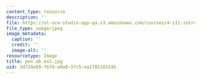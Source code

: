 ```yaml
---
content_type: resource
description: ''
file: https://ol-ocw-studio-app-qa.s3.amazonaws.com/courses/4-111-introduction-to-architecture-environmental-design-spring-2014/3d724e69f6f8a9a037c5ea1785183145_pen_ab_ex1.jpg
file_type: image/jpeg
image_metadata:
  caption: ''
  credit: ''
  image-alt: ''
resourcetype: Image
title: pen_ab_ex1.jpg
uid: 3d724e69-f6f8-a9a0-37c5-ea1785183145
---
```

